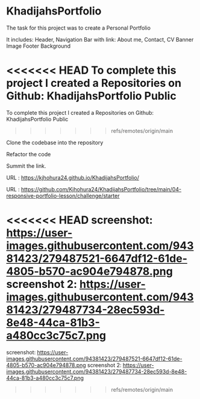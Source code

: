 # KhadijahsPortfolio

The task for this project was to create a Personal Portfolio

It includes: Header, Navigation Bar with link: About me, Contact, CV Banner Image Footer Background

<<<<<<< HEAD
To complete this project I created a Repositories on Github: KhadijahsPortfolio Public
=======
To complete this project I created a Repositories on Github: KhadijahsPortfolio
Public
>>>>>>> refs/remotes/origin/main

Clone the codebase into the repository

Refactor the code

Summit the link.

URL : https://kjhohura24.github.io/KhadijahsPortfolio/

URL : https://github.com/Kjhohura24/KhadijahsPortfolio/tree/main/04-responsive-portfolio-lesson/challenge/starter

<<<<<<< HEAD
screenshot: https://user-images.githubusercontent.com/94381423/279487521-6647df12-61de-4805-b570-ac904e794878.png screenshot 2: https://user-images.githubusercontent.com/94381423/279487734-28ec593d-8e48-44ca-81b3-a480cc3c75c7.png
=======
screenshot: https://user-images.githubusercontent.com/94381423/279487521-6647df12-61de-4805-b570-ac904e794878.png
screenshot 2: https://user-images.githubusercontent.com/94381423/279487734-28ec593d-8e48-44ca-81b3-a480cc3c75c7.png

>>>>>>> refs/remotes/origin/main
